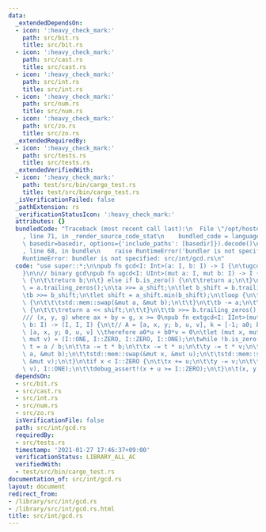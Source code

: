 ```yaml
---
data:
  _extendedDependsOn:
  - icon: ':heavy_check_mark:'
    path: src/bit.rs
    title: src/bit.rs
  - icon: ':heavy_check_mark:'
    path: src/cast.rs
    title: src/cast.rs
  - icon: ':heavy_check_mark:'
    path: src/int.rs
    title: src/int.rs
  - icon: ':heavy_check_mark:'
    path: src/num.rs
    title: src/num.rs
  - icon: ':heavy_check_mark:'
    path: src/zo.rs
    title: src/zo.rs
  _extendedRequiredBy:
  - icon: ':heavy_check_mark:'
    path: src/tests.rs
    title: src/tests.rs
  _extendedVerifiedWith:
  - icon: ':heavy_check_mark:'
    path: test/src/bin/cargo_test.rs
    title: test/src/bin/cargo_test.rs
  _isVerificationFailed: false
  _pathExtension: rs
  _verificationStatusIcon: ':heavy_check_mark:'
  attributes: {}
  bundledCode: "Traceback (most recent call last):\n  File \"/opt/hostedtoolcache/Python/3.9.1/x64/lib/python3.9/site-packages/onlinejudge_verify/documentation/build.py\"\
    , line 71, in _render_source_code_stat\n    bundled_code = language.bundle(stat.path,\
    \ basedir=basedir, options={'include_paths': [basedir]}).decode()\n  File \"/opt/hostedtoolcache/Python/3.9.1/x64/lib/python3.9/site-packages/onlinejudge_verify/languages/user_defined.py\"\
    , line 68, in bundle\n    raise RuntimeError('bundler is not specified: {}'.format(path.as_posix()))\n\
    RuntimeError: bundler is not specified: src/int/gcd.rs\n"
  code: "use super::*;\n\npub fn gcd<I: Int>(a: I, b: I) -> I {\n\tugcd(a.abs(), b.abs()).as_()\n\
    }\n\n// binary gcd\npub fn ugcd<I: UInt>(mut a: I, mut b: I) -> I {\n\tif a.is_zero()\
    \ {\n\t\treturn b;\n\t} else if b.is_zero() {\n\t\treturn a;\n\t}\n\tlet a_shift\
    \ = a.trailing_zeros();\n\ta >>= a_shift;\n\tlet b_shift = b.trailing_zeros();\n\
    \tb >>= b_shift;\n\tlet shift = a_shift.min(b_shift);\n\tloop {\n\t\tif a > b\
    \ {\n\t\t\tstd::mem::swap(&mut a, &mut b);\n\t\t}\n\t\tb -= a;\n\t\tif b.is_zero()\
    \ {\n\t\t\treturn a << shift;\n\t\t}\n\t\tb >>= b.trailing_zeros();\n\t}\n}\n\n\
    /// (x, y, g) where ax + by = g, x >= 0\npub fn extgcd<I: IInt>(mut a: I, mut\
    \ b: I) -> (I, I, I) {\n\t// A = [a, x, y; b, u, v], k = [-1; a0; b0]\n\t// A'=\
    \ [a, x, y; 0, u, v] \\therefore a0*u + b0*v = 0\n\tlet (mut x, mut y, mut u,\
    \ mut v) = (I::ONE, I::ZERO, I::ZERO, I::ONE);\n\twhile !b.is_zero() {\n\t\tlet\
    \ t = a / b;\n\t\ta -= t * b;\n\t\tx -= t * u;\n\t\ty -= t * v;\n\t\tstd::mem::swap(&mut\
    \ a, &mut b);\n\t\tstd::mem::swap(&mut x, &mut u);\n\t\tstd::mem::swap(&mut y,\
    \ &mut v);\n\t}\n\tif x < I::ZERO {\n\t\tx += u;\n\t\ty -= v;\n\t\tdebug_assert_eq!(gcd(u,\
    \ v), I::ONE);\n\t\tdebug_assert!(x + u >= I::ZERO);\n\t}\n\t(x, y, a)\n}\n"
  dependsOn:
  - src/bit.rs
  - src/cast.rs
  - src/int.rs
  - src/num.rs
  - src/zo.rs
  isVerificationFile: false
  path: src/int/gcd.rs
  requiredBy:
  - src/tests.rs
  timestamp: '2021-01-27 17:46:37+09:00'
  verificationStatus: LIBRARY_ALL_AC
  verifiedWith:
  - test/src/bin/cargo_test.rs
documentation_of: src/int/gcd.rs
layout: document
redirect_from:
- /library/src/int/gcd.rs
- /library/src/int/gcd.rs.html
title: src/int/gcd.rs
---
```

